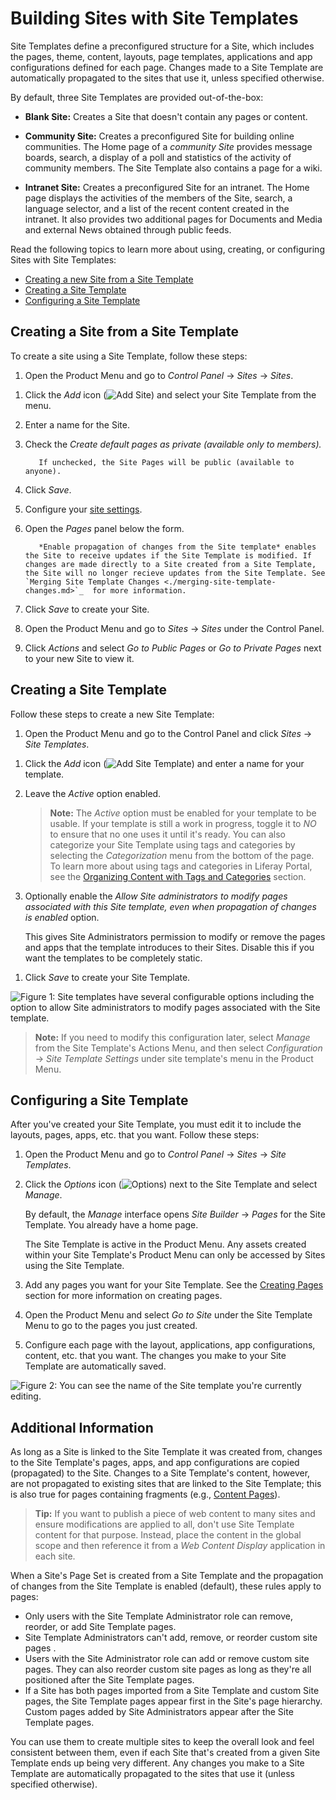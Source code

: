# Building Sites with Site Templates

Site Templates define a preconfigured structure for a Site, which includes the pages, theme, content, layouts, page templates, applications and app configurations defined for each page. Changes made to a Site Template are automatically propagated to the sites that use it, unless specified otherwise.

By default, three Site Templates are provided out-of-the-box:

* **Blank Site:** Creates a Site that doesn't contain any pages or content.

* **Community Site:** Creates a preconfigured Site for building online communities. The Home page of a *community Site* provides message boards, search, a display of a poll and statistics of the activity of community members. The Site Template also contains a page for a wiki.

* **Intranet Site:** Creates a preconfigured Site for an intranet. The Home page displays the activities of the members of the Site, search, a language selector, and a list of the recent content created in the intranet. It also provides two additional pages for Documents and Media and external News obtained through public feeds.

Read the following topics to learn more about using, creating, or configuring Sites with Site Templates:

* [Creating a new Site from a Site Template](#creating-a-site-from-a-site-template)
* [Creating a Site Template](#creating-a-site-template)
* [Configuring a Site Template](#configuring-a-site-template)

## Creating a Site from a Site Template

To create a site using a Site Template, follow these steps:

1. Open the Product Menu and go to *Control Panel* &rarr; *Sites* &rarr; *Sites*.

  <!-- Screenshot -->

1. Click the *Add* icon (![Add Site](../../images/icon-add.png)) and select your Site Template from the menu.
1. Enter a name for the Site.
1. Check the *Create default pages as private (available only to members).*

    ```{note}
       If unchecked, the Site Pages will be public (available to anyone).
    ```

1. Click *Save*.
1. Configure your [site settings](../06-site-settings/README.md).
1. Open the *Pages* panel below the form.
  
    <!-- Screenshot -->

    ```{tip}
       *Enable propagation of changes from the Site template* enables the Site to receive updates if the Site Template is modified. If changes are made directly to a Site created from a Site Template, the Site will no longer recieve updates from the Site Template. See `Merging Site Template Changes <./merging-site-template-changes.md>`_  for more information.
    ```

1. Click *Save* to create your Site.
1. Open the Product Menu and go to *Sites* &rarr; *Sites* under the Control Panel.
1. Click *Actions* and select *Go to Public Pages* or *Go to Private Pages* next to your new Site to view it.

## Creating a Site Template

Follow these steps to create a new Site Template:

1. Open the Product Menu and go to the Control Panel and click *Sites* &rarr; *Site Templates*.

<!-- Screenshot -->

1. Click the *Add* icon (![Add Site Template](../../images/icon-add.png)) and enter a name for your template.

1. Leave the *Active* option enabled.

    > **Note:** The *Active* option must be enabled for your template to be usable. If your template is still a work in progress, toggle it to *NO* to ensure that no one uses it until it's ready. You can also categorize your Site Template using tags and categories by selecting the *Categorization* menu from the bottom of the page. To learn more about using tags and categories in Liferay Portal, see the [Organizing Content with Tags and Categories](TODO) section.

1. Optionally enable the *Allow Site administrators to modify pages associated with this Site template, even when propagation of changes is enabled* option.

    This gives Site Administrators permission to modify or remove the pages and apps that the template introduces to their Sites. Disable this if you want the templates to be completely static.

<!-- I read this step ^ several times and I still am not sure what it means. -->

1. Click *Save* to create your Site Template.

![Figure 1: Site templates have several configurable options including the option to allow Site administrators to modify pages associated with the Site template.](./building-sites-with-site-templates/images/01.png)

  > **Note:** If you need to modify this configuration later, select *Manage* from the Site Template's Actions Menu, and then select *Configuration* &rarr; *Site Template Settings* under site template's menu in the Product Menu.

## Configuring a Site Template

<!-- This feels less like "configuring" and more like "Specifying" or declaring what you want the Site Template to be. On first read through the act of "Creating" and "Configuring" both seem to me like the same thing, "Creating" a site template, since you basically HAVE to go through this section of "Configuring" if you want to have a working Site Template. -->

After you've created your Site Template, you must edit it to include the layouts, pages, apps, etc. that you want. Follow these steps:

1. Open the Product Menu and go to *Control Panel* &rarr; *Sites* &rarr; *Site Templates*.
1. Click the *Options* icon (![Options](../../images/icon-options.png)) next to the Site Template and select *Manage*.

    By default, the *Manage* interface opens *Site Builder* &rarr; *Pages* for the Site Template. You already have a home page.

    <!-- Screenshot -->

    The Site Template is active in the Product Menu. <!-- What does it mean for the Site Template to be active? --> Any assets created within your Site Template's Product Menu can only be accessed by Sites using the Site Template. <!-- Can an example be given? I THINK I know what this means, but I am not sure. -->

1. Add any pages you want for your Site Template. See the [Creating Pages](TODO) section for more information on creating pages.
1. Open the Product Menu and select *Go to Site* under the Site Template Menu to go to the pages you just created.
1. Configure each page with the layout, applications, app configurations, content, etc. that you want. The changes you make to your Site Template are automatically saved.

![Figure 2: You can see the name of the Site template you're currently editing.](./building-sites-with-site-templates/images/02.png)

## Additional Information

As long as a Site is linked to the Site Template it was created from, changes to the Site Template's pages, apps, and app configurations are copied (propagated) to the Site. Changes to a Site Template's content, however, are not propagated to existing sites that are linked to the Site Template; this is also true for pages containing fragments (e.g., [Content Pages](TODO)).

> **Tip:** If you want to publish a piece of web content to many sites and ensure modifications are applied to all, don't use Site Template content for that purpose. Instead, place the content in the global scope and then reference it from a *Web Content Display* application in each site.

When a Site's Page Set is created from a Site Template and the propagation of changes from the Site Template is enabled (default), these rules apply to pages:

* Only users with the Site Template Administrator role can remove, reorder, or add Site Template pages.
* Site Template Administrators can't add, remove, or reorder custom site pages <!-- What is a 'custom site page' in this context? -->.
* Users with the Site Administrator role can add or remove custom site pages. They can also reorder custom site pages as long as they're all positioned after the Site Template pages.
* If a Site has both pages imported from a Site Template and custom Site pages, the Site Template pages appear first in the Site's page hierarchy. Custom pages added by Site Administrators appear after the Site Template pages.

<!-- Consider using a table that presents who can do what as a less 'wordy' way of presenting the above information -->

<!-- ## Related Topics
* Link to intro article
* Links to other site templates articles -->

You can use them to create multiple sites to keep the overall look and feel consistent between them, even if each Site that's created from a given Site Template ends up being very different. Any changes you make to a Site Template are automatically propagated to the sites that use it (unless specified otherwise).
